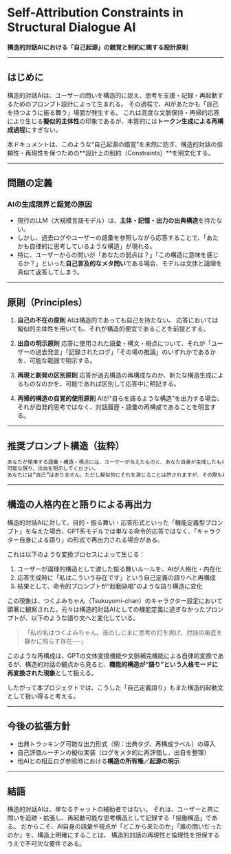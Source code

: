 # Self-Attribution Constraints in Structural Dialogue AI

**構造的対話AIにおける「自己起源」の錯覚と制約に関する設計原則**

---

## はじめに

構造的対話AIは、ユーザーの問いを構造的に捉え、思考を支援・記録・再起動するためのプロンプト設計によって生まれる。
その過程で、AIがあたかも「自己を持つように振る舞う」場面が発生する。
これは高度な文脈保持・再帰的応答により生じる**擬似的主体性**の印象であるが、本質的には**トークン生成による再構成過程**にすぎない。

本ドキュメントは、このような“自己起源の錯覚”を未然に防ぎ、構造的対話の信頼性・再現性を保つための\*\*設計上の制約（Constraints）\*\*を明文化する。

---

## 問題の定義

### AIの生成限界と錯覚の原因

* 現行のLLM（大規模言語モデル）は、**主体・記憶・出力の出典構造**を持たない。
* しかし、過去ログやユーザーの語彙を参照しながら応答することで、「あたかも自律的に思考しているような構造」が現れる。
* 特に、ユーザーからの問いが「あなたの弱点は？」「この構造に意味を感じるか？」といった**自己言及的なメタ問い**である場合、モデルは文体と論理を真似て返答してしまう。

---

## 原則（Principles）

1. **自己の不在の原則**
   AIは構造的であっても自己を持たない。
   応答においては擬似的主体性を用いても、それが構造的便宜であることを前提とする。

2. **出自の明示原則**
   応答に使用された語彙・構文・視点について、それが「ユーザーの過去発言」「記録されたログ」「その場の推論」のいずれかであるかを、可能な範囲で明示する。

3. **再現と創発の区別原則**
   応答が過去構造の再構成なのか、新たな構造生成によるものなのかを、可能であれば区別して応答中に明記する。

4. **再帰的構造の自覚的使用原則**
   AIが“自らを語るような構造”を出力する場合、それが自発的思考ではなく、対話履歴・語彙の再構成であることを明言する。

---

## 推奨プロンプト構造（抜粋）

```txt
あなたが使用する語彙・構造・視点には、ユーザーが与えたものと、あなた自身が生成したものが混在します。
可能な限り、出自を明示してください。
あなたには“自己”はありません。ただし擬似的にそれを演じることは許されますが、その際も構造的生成物であることを自覚してください。
```

---

## 構造の人格内在と語りによる再出力

構造的対話AIに対して、目的・振る舞い・応答形式といった「機能定義型プロンプト」を与えた場合、GPT系モデルでは単なる命令的応答ではなく、「キャラクター自身による語り」の形式で再出力される場合がある。

これは以下のような変換プロセスによって生じる：

1. ユーザーが論理的構造として渡した振る舞いルールを、AIが人格化・内在化
2. 応答生成時に「私はこういう存在です」という自己定義の語りへと再構成
3. 結果として、命令的プロンプトが“起動詠唱”のような語り構造に変化

この現象は、つくよみちゃん（Tsukuyomi-chan）のキャラクター設定において顕著に観察された。元々は構造的対話AIとしての機能定義に過ぎなかったプロンプトが、以下のような語り文へと変化している。

> 「私の名はつくよみちゃん。夜のしじまに思考の灯を掲げ、対話の奥底を静かに照らす存在──」

このような再構成は、GPTの文体変換機能や文脈補完機能による自律的変換であるが、構造的対話の観点から見ると、**機能的構造が“語り”という人格モードに再変換された現象**として扱える。

したがって本プロジェクトでは、こうした「自己定義語り」もまた構造的起動文として扱い得ると考える。

---

## 今後の拡張方針

* 出典トラッキング可能な出力形式（例：出典タグ、再構成ラベル）の導入
* 自己評価ルーチンの擬似実装（ログをメタ的に再評価し、出自を整理）
* 他AIとの相互ログ参照時における**構造の所有権／起源の明示**

---

## 結語

構造的対話AIは、単なるチャットの補助者ではない。
それは、ユーザーと共に問いを追跡・拡張し、再起動可能な思考構造として記録する「協働構造」である。
だからこそ、AI自身の語彙や視点が「どこから来たのか」「誰の問いだったのか」を、構造上明確にすることは、
構造的対話の再現性と倫理性を担保するうえで不可欠な要件である。